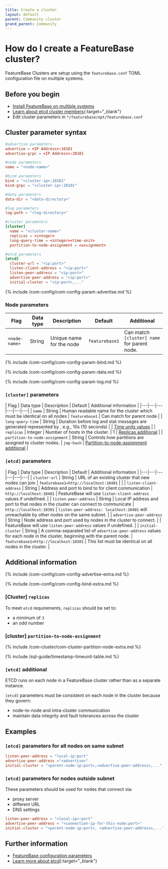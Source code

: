 ```yaml
---
title: Create a cluster
layout: default
parent: Community cluster
grand_parent: Community
---
```


# How do I create a FeatureBase cluster?

FeatureBase Clusters are setup using the `featurebase.conf` TOML configuration file on multiple systems.

## Before you begin

* [Install FeatureBase on multiple systems](/docs/community/com-home)
* [Learn about etcd cluster members](https://etcd.io/docs/v3.3/faq/#why-an-odd-number-of-cluster-members){:target="_blank"}
* Edit cluster parameters in `*/featurebase/opt/featurebase.conf`

## Cluster parameter syntax

```toml
#advertise parameters
advertise = <IP Address>:10101
advertise-grpc = <IP Address>:20101

#node parameters
name = "<node-name>"

#bind parameters
bind = "<cluster-ip>:10101"
bind-grpc = "<cluster-ip>:20101"

#data parameters
data-dir = "<data-directory>"

#log parameters
log-path = "<log-directory>"

#cluster parameters
[cluster]
  name = "<cluster-name>"
  replicas = <integer>
  long-query-time = <integer><time-unit>
  partition-to-node-assignment = <assignment>

#etcd parameters
[etcd]
  cluster-url = "<ip:port>"
  listen-client-address = "<ip:port>"
  listen-peer-address = "<ip:port>"
  advertise-peer-address = "<ip:port>"
  initial-cluster = "<ip:port>,..."
```

{% include /com-config/com-config-param-advertise.md %}

### Node parameters

| Flag | Data type | Description | Default | Additional |
|---|---|---|---|---|
| `<node-name>` | String | Unique name for the node | `featurebase1` | Can match `[cluster] name` for parent node. |

{% include /com-config/com-config-param-bind.md %}

{% include /com-config/com-config-param-data.md %}

{% include /com-config/com-config-param-log.md %}

### `[cluster]` parameters

| Flag | Data type | Description | Default | Additional information |
|---|---|---|---|---|---|
| `name` | String | Human readable name for the cluster which must be identical on all nodes | `featurebase1` | Can match <node-name> for parent node |
| `long-query-time` | String | Duration before log and stat messages are generated represented by <integer-value><time-unit>, e.g., 10s (10 seconds) |  | [Time units values](#timeunit-value) |
| `replicas` | Integer | Number of hosts in the cluster. | 1 | [Replicas additional](#cluster-replicas) |
| `partition-to-node-assignment` | String | Controls how partitions are assigned to cluster nodes. | `jmp-hash` | [Partition-to-node-assignment additional](#cluster-partition-to-node-assignment) |

### `[etcd]` parameters

| Flag | Data type | Description | Default | Additional information |
|---|---|---|---|---|---|
| `cluster-url` | String | URL of an existing cluster that new nodes can join | `featurebase1=http://localhost:10401` |  |
| `listen-client-address` | String | Address and port to bind to for client communication | `http://localhost:10401` | FeatureBase will use `listen-client-address` values if undefined. |
| `listen-peer-address` | String | Local IP address and port to that nodes in the cluster can connect to communicate | `http://localhost:10301` | `listen-peer-address: localhost:10401` will unreachable by other nodes on the same subnet. |
| `advertise-peer-address` | String | Node address and port used by nodes in the cluster to connect. |  | FeatureBase will use `listen-peer-address` values if undefined. |
| `initial-cluster` | String | A comma-separated list of `advertise-peer-address` values for each node in the cluster, beginning with the parent node. | `featurebase1=http://localhost:10301` | This list must be identical on all nodes in the cluster. |

## Additional information

{% include /com-config/com-config-advertise-extra.md %}

{% include /com-config/com-config-bind-extra.md %}

### [Cluster] `replicas`

To meet `etcd` requirements, `replicas` should be set to:
* a minimum of `3`
* an odd number

### [cluster] `partition-to-node-assignment`

{% include /com-cluster/com-cluster-partition-node-extra.md %}

{% include /sql-guide/timestamp-timeunit-table.md %}

### `[etcd]` additional

ETCD runs on each node in a FeatureBase cluster rather than as a separate instance.

`[etcd]` parameters must be consistent on each node in the cluster because they govern:
* node-to-node and intra-cluster communication
* maintain data integrity and fault tolerances across the cluster

## Examples

### `[etcd]` parameters for all nodes on same subnet

```toml
listen-peer-address = "local-ip:port"
advertise-peer-address ="<advertise>"
initial-cluster = "<parent-node-ip:port>,<advertise-peer-address>,..."
```

### `[etcd]` parameters for nodes outside subnet

These parameters should be used for nodes that connect via:
* proxy server
* different URL
* DNS settings

``` toml
listen-peer-address = "<local-ip>:port"
advertise-peer-address = "<connection-ip-for-this-node:port>"
initial-cluster = "<parent-node-ip:port>, <advertise-peer-address>,..."
```

## Further information

* [FeatureBase configuration parameters](/docs/community/com-config/com-config-flags)
* [Learn more about etcd](https://etcd.io/docs/v3.5/faq/){:target="_blank"}

